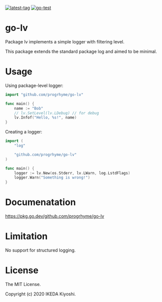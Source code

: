 [![latest-tag](https://badgen.net/github/tag/progrhyme/go-lv)](https://github.com/progrhyme/go-lv/releases)
[![go-test](https://github.com/progrhyme/go-lv/workflows/go-test/badge.svg)](https://github.com/progrhyme/go-lv/actions?query=workflow%3Ago-test)

# go-lv

Package lv implements a simple logger with filtering level.

This package extends the standard package log and aimed to be minimal.

# Usage

Using package-level logger:

```go
import "github.com/progrhyme/go-lv"

func main() {
	name := "Bob"
	// lv.SetLevel(lv.LDebug) // for debug
	lv.Infof("Hello, %s!", name)
}
```

Creating a logger:

```go
import (
	"log"

	"github.com/progrhyme/go-lv"
)

func main() {
	logger := lv.New(os.Stderr, lv.LWarn, log.LstdFlags)
	logger.Warn("Something is wrong!")
}
```

# Documenatation

https://pkg.go.dev/github.com/progrhyme/go-lv

# Limitation

No support for structured logging.

# License

The MIT License.

Copyright (c) 2020 IKEDA Kiyoshi.
